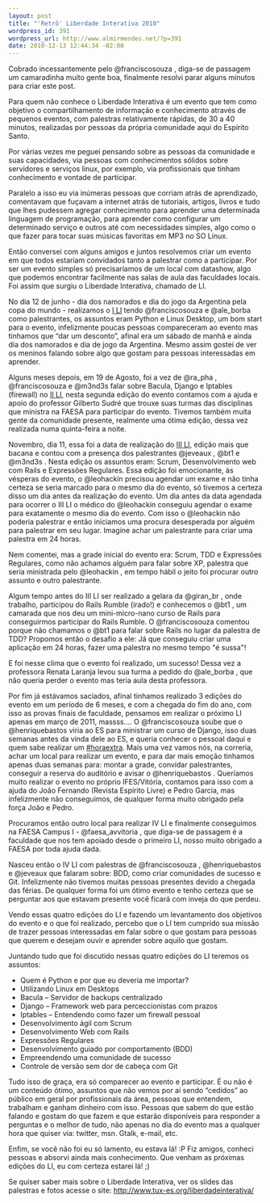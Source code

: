 ```yaml
--- 
layout: post
title: "'Retrô' Liberdade Interativa 2010"
wordpress_id: 391
wordpress_url: http://www.almirmendes.net/?p=391
date: 2010-12-13 12:44:34 -02:00
---
```


Cobrado incessantemente pelo @franciscosouza , diga-se de passagem um camaradinha muito gente boa, finalmente resolvi parar alguns minutos para criar este post.

Para quem não conhece o Liberdade Interativa é um evento que tem como objetivo o compartilhamento de informação e conhecimento através de pequenos eventos, com palestras relativamente rápidas, de 30 a 40 minutos, realizadas por pessoas da própria comunidade aqui do Espírito Santo.

Por várias vezes me peguei pensando sobre as pessoas da comunidade e suas capacidades, via pessoas com conhecimentos sólidos sobre servidores e serviços linux, por exemplo, via profissionais que tinham conhecimento e vontade de participar.

Paralelo a isso eu via inúmeras pessoas que corriam atrás de aprendizado, comentavam que fuçavam a internet atrás de tutoriais, artigos, livros e tudo que lhes pudessem agregar conhecimento para aprender uma determinada linguagem de programação, para aprender como configurar um determinado serviço e outros até com necessidades simples, algo como o que fazer para tocar suas músicas favoritas em MP3 no SO Linux.

Então conversei com alguns amigos e juntos resolvemos criar um evento em que todos estariam convidados tanto a palestrar como a participar. Por ser um evento simples só precisaríamos de um local com datashow, algo que podemos encontrar facilmente nas salas de aula das faculdades locais. Foi assim que surgiu o Liberdade Interativa, chamado de LI.

No dia 12 de junho - dia dos namorados e dia do jogo da Argentina pela copa do mundo - realizamos o <a href="http://www.tux-es.org/liberdadeinterativa/2010/06/12-de-junho-liberdade-interativa/">I LI</a> tendo @franciscosouza e @ale_borba como palestrantes, os assuntos eram Python e Linux Desktop, um bom start para o evento, infelizmente poucas pessoas compareceram ao evento mas tinhamos que  “dar um desconto”, afinal era um sábado de manhã e ainda dia dos namorados e dia de jogo da Argentina. Mesmo assim gostei de ver os meninos falando sobre algo que gostam para pessoas interessadas em aprender.

Alguns meses depois, em 19 de Agosto, foi a vez de @ra_pha , @franciscosouza e @m3nd3s falar sobre Bacula, Django e Iptables (firewall) no <a href="http://www.tux-es.org/liberdadeinterativa/2010/07/liberdade-interativa-19-de-agosto/">II LI</a>, nesta segunda edição do evento contamos com a ajuda e apoio do professor Gilberto Sudré que trouxe suas turmas das disciplinas que ministra na FAESA para participar do evento. Tivemos também muita gente da comunidade presente, realmente uma ótima edição, dessa vez realizada numa quinta-feira a noite.

Novembro, dia 11, essa foi a data de realização do <a href="http://www.tux-es.org/liberdadeinterativa/2010/11/liberdade-interativa-11-de-novembro/">III LI</a>, edição mais que bacana e contou com a presença dos palestrantes @jeveaux , @bt1 e @m3nd3s . Nesta edição os assuntos eram: Scrum, Desenvolvimento web com Rails e Expressões Regulares. Essa edição foi emocionante, às vésperas do evento, o @leohackin precisou agendar um exame e não tinha certeza se seria marcado para o mesmo dia do evento, só tivemos a certeza disso um dia antes da realização do evento. Um dia antes da data agendada para ocorrer o III LI  o médico do @leohackin conseguiu agendar o exame para exatamente o mesmo dia do evento. Com isso o @leohackin não poderia palestrar e então iniciamos uma procura desesperada por alguém para palestrar em seu lugar. Imagine achar um palestrante para criar uma palestra em 24 horas.

Nem comentei, mas a grade inicial do evento era: Scrum, TDD e Expressões Regulares, como não achamos alguém para falar sobre XP, palestra que seria ministrada pelo @leohackin , em tempo hábil o jeito foi procurar outro assunto e outro palestrante.

Algum tempo antes do III LI ser realizado a gelara da @giran_br , onde trabalho, participou do Rails Rumble (irado!) e conhecemos o @bt1 , um camarada que nos deu um mini-micro-nano curso de Rails para conseguirmos participar do Rails Rumble. O @franciscosouza comentou porque não chamamos o @bt1 para falar sobre Rails no lugar da palestra de TDD? Propomos então o desafio a ele: Já que conseguiu criar uma aplicação em 24 horas, fazer uma palestra no mesmo tempo "é sussa"!

E foi nesse clima que o evento foi realizado, um sucesso! Dessa vez a professora Renata Laranja levou sua turma a pedido do @ale_borba , que não queria perder o evento mas teria aula desta professora.

Por fim já estávamos saciados, afinal tinhamos realizado 3 edições do evento em um período de 6 meses, e com a chegada do fim do ano, com isso as provas finais de faculdade, pensamos em realizar o próximo LI apenas em março de 2011, massss.... O @franciscosouza soube que o @henriquebastos viria ao ES para ministrar um curso de Django, isso duas semanas antes da vinda dele ao ES, e queria conhecer o pessoal daqui e quem sabe realizar um <a href="http://horaextra.org/" target="_blank">#horaextra</a>. Mais uma vez vamos nós, na correria, achar um local para realizar um evento, e para dar mais emoção tinhamos apenas duas semanas para: montar a grade, convidar palestrantes, conseguir a reserva do auditório e avisar o @henriquebastos . Queríamos muito realizar o evento no próprio IFES/Vitória, contamos para isso com a ajuda do João Fernando (Revista Espírito Livre) e Pedro Garcia, mas infelizmente não conseguimos, de qualquer forma muito obrigado pela força João e Pedro.

Procuramos então outro local para realizar IV LI e finalmente conseguimos na FAESA Campus I - @faesa_avvitoria , que diga-se de passagem é a faculdade que nos tem apoiado desde o primeiro LI, nosso muito obrigado a FAESA por toda ajuda dada.

Nasceu então o IV LI com palestras de @franciscosouza , @henriquebastos e @jeveaux que falaram sobre: BDD, como criar comunidades de sucesso e Git. Infelizmente não tivemos muitas pessoas presentes devido a chegada das férias. De qualquer forma foi um ótimo evento e tenho certeza que se perguntar aos que estavam presente você ficará com inveja do que perdeu.

Vendo essas quatro edições do LI e fazendo um levantamento dos objetivos do evento e o que foi realizado, percebo que o LI tem cumprido sua missão de trazer pessoas interessadas em falar sobre o que gostam para pessoas que querem e desejam ouvir e aprender sobre aquilo que gostam.

Juntando tudo que foi discutido nessas quatro edições do LI teremos os assuntos:
<ul>
	<li>Quem é Python e por que eu deveria me importar?</li>
	<li>Utilizando Linux em Desktops</li>
	<li>Bacula – Servidor de backups centralizado</li>
	<li>Django – Framework web para perceccionistas com prazos</li>
	<li>Iptables – Entendendo como fazer um firewall pessoal</li>
	<li>Desenvolvimento ágil com Scrum</li>
	<li>Desenvolvimento Web com Rails</li>
	<li>Expressões Regulares</li>
	<li>Desenvolvimento guiado por comportamento (BDD)</li>
	<li>Empreendendo uma comunidade de sucesso</li>
	<li>Controle de versão sem dor de cabeça com Git</li>
</ul>
Tudo isso de graça, era só comparecer ao evento e participar. É ou não é um conteúdo ótimo, assuntos que não vemos por aí sendo “cedidos” ao público em geral por profissionais da área, pessoas que entendem, trabalham e ganham dinheiro com isso. Pessoas que sabem do que estão falando e gostam do que fazem e que estarão disponíveis para responder a perguntas e o melhor de tudo, não apenas no dia do evento mas a qualquer hora que quiser via: twitter, msn. Gtalk, e-mail, etc.

Enfim, se você não foi eu só lamento, eu estava lá! :P Fiz amigos, conheci pessoas e absorvi ainda mais conhecimento. Que venham as próximas edições do LI, eu com certeza estarei lá! ;)

Se quiser saber mais sobre o Liberdade Interativa, ver os slides das palestras e fotos acesse o site: <a href="http://www.tux-es.org/liberdadeinterativa/">http://www.tux-es.org/liberdadeinterativa/</a>
